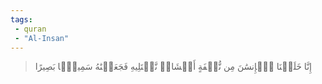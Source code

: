 ```yaml
---
tags: 
 - quran 
 - "Al-Insan"
---
```


> إِنَّا خَلَقۡنَا ٱلۡإِنسَٰنَ مِن نُّطۡفَةٍ أَمۡشَاجٖ نَّبۡتَلِيهِ فَجَعَلۡنَٰهُ سَمِيعَۢا بَصِيرًا
